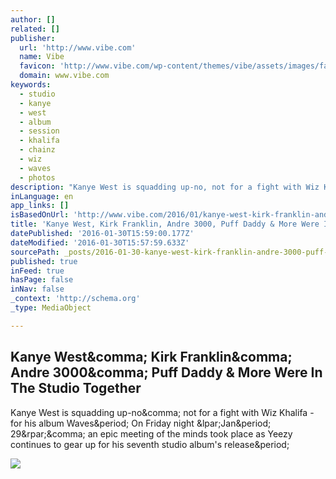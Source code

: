 ```yaml
---
author: []
related: []
publisher:
  url: 'http://www.vibe.com'
  name: Vibe
  favicon: 'http://www.vibe.com/wp-content/themes/vibe/assets/images/favicon.ico'
  domain: www.vibe.com
keywords:
  - studio
  - kanye
  - west
  - album
  - session
  - khalifa
  - chainz
  - wiz
  - waves
  - photos
description: "Kanye West is squadding up-no, not for a fight with Wiz Khalifa -for his album Waves. On Friday night (Jan. 29), an epic meeting of the minds took place as Yeezy continues to gear up for his seventh studio album's release."
inLanguage: en
app_links: []
isBasedOnUrl: 'http://www.vibe.com/2016/01/kanye-west-kirk-franklin-andre-3000-kid-cudi-puff-daddy-2-chainz-studio/?utm_source=sc-fb&utm_medium=ref&utm_campaign=kanyewest'
title: 'Kanye West, Kirk Franklin, Andre 3000, Puff Daddy & More Were In The Studio Together'
datePublished: '2016-01-30T15:59:00.177Z'
dateModified: '2016-01-30T15:57:59.633Z'
sourcePath: _posts/2016-01-30-kanye-west-kirk-franklin-andre-3000-puff-daddy-and-more-wer.md
published: true
inFeed: true
hasPage: false
inNav: false
_context: 'http://schema.org'
_type: MediaObject

---
```

<article style=""><h1>Kanye West&amp;comma; Kirk Franklin&amp;comma; Andre 3000&amp;comma; Puff Daddy &amp; More Were In The Studio Together</h1><p>Kanye West is squadding up-no&amp;comma; not for a fight with Wiz Khalifa -for his album Waves&amp;period; On Friday night &amp;lpar;Jan&amp;period; 29&amp;rpar;&amp;comma; an epic meeting of the minds took place as Yeezy continues to gear up for his seventh studio album's release&amp;period;</p><img src="http://static.vibe.com/files/2016/01/Kanye-Kirk-Franklin-Andre-3000-Diddy-2-Chainz.png" /></article>